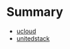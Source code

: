 # Summary

* [ucloud](use-mesos-powered-by-dataman-on-ucloud.md)
* [unitedstack](use-mesos-powered-by-dataman-on-unitedstack.md)
